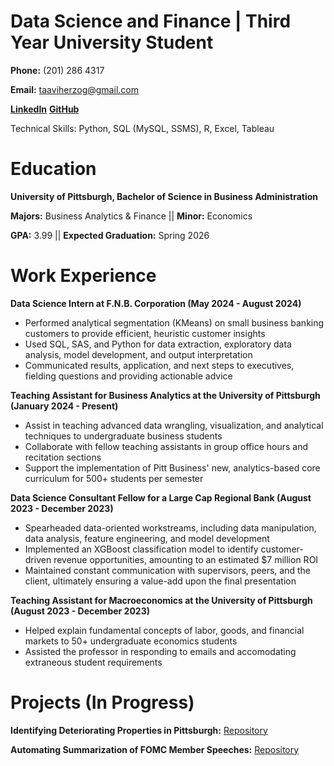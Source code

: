# Data Science and Finance | Third Year University Student
**Phone:** (201) 286 4317

**Email:** [taaviherzog@gmail.com](mailto:taaviherzog@gmail.com)

**[LinkedIn](https://www.linkedin.com/in/taavi-herzog/)** **[GitHub](https://github.com/taaviherzog)**

Technical Skills: Python, SQL (MySQL, SSMS), R, Excel, Tableau
# Education
**University of Pittsburgh, Bachelor of Science in Business Administration**

**Majors:** Business Analytics & Finance || **Minor:** Economics

**GPA:** 3.99 || **Expected Graduation:** Spring 2026
# Work Experience
**Data Science Intern at F.N.B. Corporation (May 2024 - August 2024)**
- Performed analytical segmentation (KMeans) on small business banking customers to provide efficient, heuristic customer insights
- Used SQL, SAS, and Python for data extraction, exploratory data analysis, model development, and output interpretation
- Communicated results, application, and next steps to executives, fielding questions and providing actionable advice

**Teaching Assistant for Business Analytics at the University of Pittsburgh (January 2024 - Present)**
- Assist in teaching advanced data wrangling, visualization, and analytical techniques to undergraduate business students
- Collaborate with fellow teaching assistants in group office hours and recitation sections
- Support the implementation of Pitt Business' new, analytics-based core curriculum for 500+ students per semester

**Data Science Consultant Fellow for a Large Cap Regional Bank (August 2023 - December 2023)**
- Spearheaded data-oriented workstreams, including data manipulation, data analysis, feature engineering, and model development
- Implemented an XGBoost classification model to identify customer-driven revenue opportunities, amounting to an estimated $7 million ROI
- Maintained constant communication with supervisors, peers, and the client, ultimately ensuring a value-add upon the final presentation

**Teaching Assistant for Macroeconomics at the University of Pittsburgh (August 2023 - December 2023)**
- Helped explain fundamental concepts of labor, goods, and financial markets to 50+ undergraduate economics students
- Assisted the professor in responding to emails and accomodating extraneous student requirements
# Projects (In Progress)
**Identifying Deteriorating Properties in Pittsburgh:** [Repository](https://github.com/taaviherzog/urban-blight)

**Automating Summarization of FOMC Member Speeches:** [Repository](https://github.com/taaviherzog/FOMC-speeches/tree/main)
